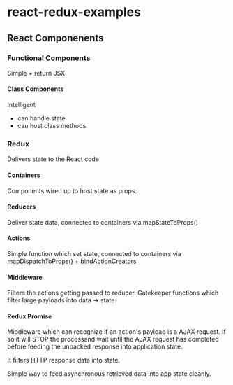 # react-redux-examples

## React Componenents

### Functional Components

Simple + return JSX

#### Class Components

Intelligent

- can handle state
- can host class methods

### Redux

Delivers state to the React code

#### Containers

Components wired up to host state as props.

#### Reducers

Deliver state data, connected to containers via mapStateToProps()

#### Actions

Simple function which set state, connected to containers via mapDispatchToProps() + bindActionCreators

#### Middleware

Filters the actions getting passed to reducer. Gatekeeper functions which filter large payloads into data -> state.

#### Redux Promise

Middleware which can recognize if an action's payload is a AJAX request. If so it will STOP the processand wait until the AJAX request has completed before feeding the unpacked response into application state.

It filters HTTP response data into state.

Simple way to feed asynchronous retrieved data into app state cleanly.
